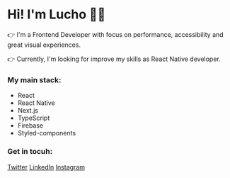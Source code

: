 # Hi! I'm Lucho 👋🏻

👉 I'm a Frontend Developer with focus on performance, accessibility and great visual experiences.

👉 Currently, I'm looking for improve my skills as React Native developer.

### My main stack:
- React
- React Native
- Next.js
- TypeScript
- Firebase
- Styled-components


### Get in tocuh:
[Twitter](https://twitter.com/luchopenafiel)
[LinkedIn](https://www.linkedin.com/in/luciano-penafiel/)
[Instagram](https://www.instagram.com/luchopenafiel/)
